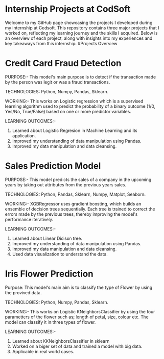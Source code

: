# Internship Projects at CodSoft
Welcome to my GitHub page showcasing the projects I developed during my internship at Codsoft. This repository contains three major projects that I worked on, reflecting my learning journey and the skills I acquired. Below is an overview of each project, along with insights into my experiences and key takeaways from this internship.
#Projects Overview
# Credit Card Fraud Detection
PURPOSE:- This model's main purpose is to detect if the transaction made by the person was legit or was a fraud transactions.

TECHNOLOGIES: Python, Numpy, Pandas, Sklearn.

WORKING:- This works on Logistic regression which is a supervised learning algorithm used to predict the probability of a binary outcome (1/0, Yes/No, True/False) based on one or more predictor variables.

LEARNING OUTCOMES:- 
1. Learned about Logistic Regresion in Machine Learning and its application.
2. Improved my understanding of data manipulation using Pandas.
3. Improved my data manipulation and data cleansing.

# Sales Prediction Model
PURPOSE:- This model predicts the sales of a company in the upcoming years by taking out attributes from the previous years sales.

TECHNOLOGIES: Python, Pandas, Sklearn, Numpy, Matplot, Seaborn.

WORKING:- XGBRegressor uses gradient boosting, which builds an ensemble of decision trees sequentially. Each tree is trained to correct the errors made by the previous trees, thereby improving the model's performance iteratively.

LEARNING OUTCOMES:- 
1. Learned about Linear Dicison tree.
2. Improved my understanding of data manipulation using Pandas.
3. Improved my data manipulation and data cleansing.
4. Used data visualization to understand the data.
   
# Iris Flower Prediction
Purpose: This model's main aim is to classify the type of Flower by using the provived data.

TECHNOLOGIES: Python, Numpy, Pandas, Sklearn.

WORKING:- This works on Logistic KNeighborsClassifier by using the four parametters of the flower such as; length of petal, size, colour etc. The model can classify it in three types of flower.

LEARNING OUTCOMES:- 
1. Learned about KKNeighborsClassifier in sklearn
2. Worked on a biger set of data and trained a model with big data.
3. Applicable in real world cases.

